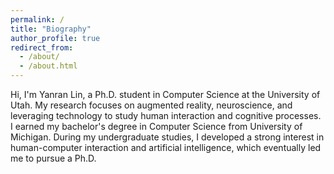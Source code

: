 ```yaml
---
permalink: /
title: "Biography"
author_profile: true
redirect_from: 
  - /about/
  - /about.html
---
```


Hi, I'm Yanran Lin, a Ph.D. student in Computer Science at the University of Utah. My research focuses on augmented reality, neuroscience, and leveraging technology to study human interaction and cognitive processes. I earned my bachelor's degree in Computer Science from University of Michigan. During my undergraduate studies, I developed a strong interest in human-computer interaction and artificial intelligence, which eventually led me to pursue a Ph.D.

